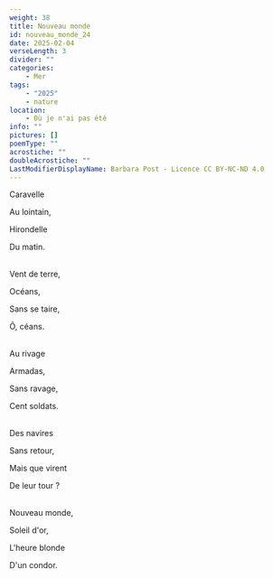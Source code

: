 ```yaml
---
weight: 38
title: Nouveau monde
id: nouveau_monde_24
date: 2025-02-04
verseLength: 3
divider: ""
categories:
    - Mer
tags:
    - "2025"
    - nature
location:
    - Où je n'ai pas été
info: ""
pictures: []
poemType: ""
acrostiche: ""
doubleAcrostiche: ""
LastModifierDisplayName: Barbara Post - Licence CC BY-NC-ND 4.0
---
```

Caravelle

Au lointain,

Hirondelle

Du matin.

 \
Vent de terre,

Océans,

Sans se taire,

Ô, céans.

 \
Au rivage

Armadas,

Sans ravage,

Cent soldats.

 \
Des navires

Sans retour,

Mais que virent

De leur tour ?

 \
Nouveau monde,

Soleil d'or,

L'heure blonde

D'un condor.